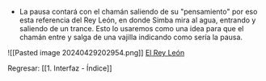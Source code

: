 
+ La pausa contará con el chamán saliendo de su "pensamiento" por eso esta referencia del Rey León, en donde Simba mira al agua, entrando y saliendo de un trance. Esto lo usaremos como una idea para que el chamán entre y salga de una vajilla indicando como sería la pausa.

![[Pasted image 20240429202954.png]]
                           [El Rey León](https://www.youtube.com/watch?v=1UDBcAxeP9U&ab_channel=pablo5179)

Regresar: [[1. Interfaz - Índice]]